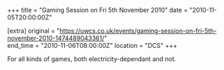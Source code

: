 +++
title = "Gaming Session on Fri 5th November 2010"
date = "2010-11-05T20:00:00Z"

[extra]
original = "https://uwcs.co.uk/events/gaming-session-on-fri-5th-november-2010-1474489043361/"    
end_time = "2010-11-06T08:00:00Z"
location = "DCS"
+++

For all kinds of games, both electricity-dependant and not.

